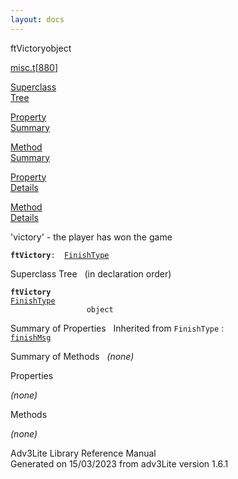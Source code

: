 ```yaml
---
layout: docs
---
```

<span class="title">ftVictory</span><span class="type">object</span>

[misc.t](../file/misc.t.html)\[[880](../source/misc.t.html#880)\]

[Superclass  
Tree](#_SuperClassTree_)

[Property  
Summary](#_PropSummary_)

[Method  
Summary](#_MethodSummary_)

[Property  
Details](#_Properties_)

[Method  
Details](#_Methods_)



'victory' - the player has won the game

**`ftVictory`**` :   `[`FinishType`](../object/FinishType.html)



<span id="_SuperClassTree_"></span>



<span class="hdln">Superclass Tree</span>   (in declaration order)



**`ftVictory`**  
[`FinishType`](../object/FinishType.html)  
`                 object`  
<span id="_PropSummary_"></span>



<span class="hdln">Summary of Properties</span>  
Inherited from `FinishType` :  
[`finishMsg`](../object/FinishType.html#finishMsg)

<span id="_MethodSummary_"></span>



<span class="hdln">Summary of Methods</span>  
*(none)* <span id="_Properties_"></span>



<span class="hdln">Properties</span>  



*(none)* <span id="_Methods_"></span>



<span class="hdln">Methods</span>  



*(none)*



Adv3Lite Library Reference Manual  
Generated on 15/03/2023 from adv3Lite version 1.6.1


